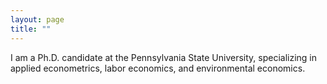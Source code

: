 ```yaml
---
layout: page
title: ""
---
```

I am a Ph.D. candidate at the Pennsylvania State University, specializing in applied econometrics, labor economics, and environmental economics.
